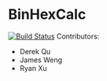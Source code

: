 # BinHexCalc
[![Build Status](https://travis-ci.com/wengj9/BinHexCalc.svg?token=EcS5uH4KaHEuX26TbVq3&branch=master)](https://travis-ci.com/wengj9/BinHexCalc)
Contributors:
* Derek Qu
* James Weng
* Ryan Xu

